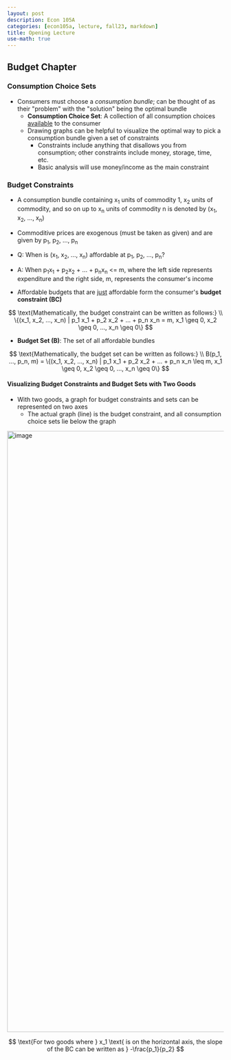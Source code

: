 ```yaml
---
layout: post
description: Econ 105A
categories: [econ105a, lecture, fall23, markdown]
title: Opening Lecture
use-math: true
---
```


## Budget Chapter

### Consumption Choice Sets

- Consumers must choose a *consumption bundle*; can be thought of as their "problem" with the "solution" being the optimal bundle
    - **Consumption Choice Set**: A collection of all consumption choices <u>available</u> to the consumer
    - Drawing graphs can be helpful to visualize the optimal way to pick a consumption bundle given a set of constraints
        - Constraints include anything that disallows you from consumption; other constraints include money, storage, time, etc.
        - Basic analysis will use money/income as the main constraint

### Budget Constraints

- A consumption bundle containing x<sub>1</sub> units of commodity 1, x<sub>2</sub> units of commodity, and so on up to x<sub>n</sub> units of commodity n is denoted by (x<sub>1</sub>, x<sub>2</sub>, ..., x<sub>n</sub>)
- Commoditive prices are exogenous (must be taken as given) and are given by p<sub>1</sub>, p<sub>2</sub>, ..., p<sub>n</sub>
- Q: When is (x<sub>1</sub>, x<sub>2</sub>, ..., x<sub>n</sub>) affordable at p<sub>1</sub>, p<sub>2</sub>, ..., p<sub>n</sub>?
- A: When p<sub>1</sub>x<sub>1</sub> + p<sub>2</sub>x<sub>2</sub> + ... + p<sub>n</sub>x<sub>n</sub> <= m, where the left side represents expenditure and the right side, m, represents the consumer's income

-  Affordable budgets that are <u>just</u> affordable form the consumer's **budget constraint (BC)**

$$
\text{Mathematically, the budget constraint can be written as follows:} \\
\{(x_1, x_2, ..., x_n) | p_1 x_1 + p_2 x_2 + ... + p_n x_n = m, x_1 \geq 0, x_2 \geq 0, ..., x_n \geq 0\}
$$

- **Budget Set (B)**: The set of all affordable bundles

$$
\text{Mathematically, the budget set can be written as follows:} \\
B(p_1, ..., p_n, m) = \{(x_1, x_2, ..., x_n) | p_1 x_1 + p_2 x_2 + ... + p_n x_n \leq m, x_1 \geq 0, x_2 \geq 0, ..., x_n \geq 0\}
$$

#### Visualizing Budget Constraints and Budget Sets with Two Goods

- With two goods, a graph for budget constraints and sets can be represented on two axes
    - The actual graph (line) is the budget constraint, and all consumption choice sets lie below the graph

<img width="1400" alt="image" src="https://github.com/tonyhieu/college-notes/assets/54915685/b7952c97-02bc-4f68-9c19-a07764edf315">

$$
\text{For two goods where } x_1 \text{ is on the horizontal axis, the slope of the BC can be written as } -\frac{p_1}{p_2}
$$